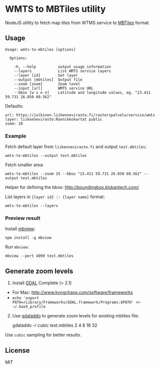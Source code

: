 
# WMTS to MBTiles utility

NodeJS utility to fetch map tiles from WTMS service to [MBTiles](https://github.com/mapbox/mbtiles-spec) format.

## Usage
```
Usage: wmts-to-mbtiles [options]

  Options:

    -h, --help          output usage information
    --layers            List WMTS service layers
    --layer [id]        Get layer
    --output [mbtiles]  Output file
    --zoom [zoom]       Zoom level
    --input [url]       WMTS service URL
    --bbox [w s e n]    Latitude and longitude values, eg. "23.411 59.731 26.850 60.562"
```

Defaults:
```
url: https://julkinen.liikennevirasto.fi/rasteripalvelu/service/wmts
layer: liikennevirasto:Rannikkokartat public
zoom: 10
```

### Example

Fetch default layer from `liikennevirasto.fi` and output `test.mbtiles`:

    wmts-to-mbtiles --output test.mbtiles

Fetch smaller area:

    wmts-to-mbtiles --zoom 15 --bbox "23.411 59.731 26.850 60.562" --output test.mbtiles

Helper for defining the bbox: http://boundingbox.klokantech.com/

List layers in `{layer id} :: {layer name}` format:

    wmts-to-mbtiles --layers

### Preview result

Install [mbview](https://github.com/mapbox/mbview):

    npm install -g mbview

Run `mbview`:
  
    mbview --port 4999 test.mbtiles

## Generate zoom levels

1. Install [GDAL](http://www.gdal.org/) Complete (> 2.1)
 - For Mac: http://www.kyngchaos.com/software/frameworks
 - `echo 'export PATH=/Library/Frameworks/GDAL.framework/Programs:$PATH' >> ~/.bash_profile`

2. Use [gdaladdo](http://www.gdal.org/gdaladdo.html) to generate zoom levels for existing mbtiles file:
    
    gdaladdo -r cubic test.mbtiles 2 4 8 16 32

Use `cubic` sampling for better results.

## License

MIT

